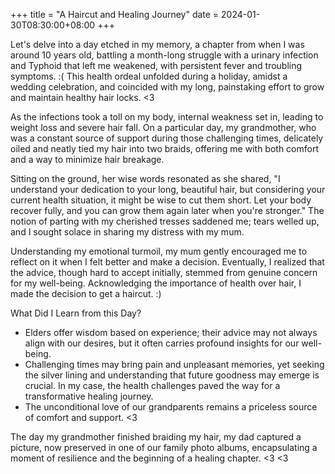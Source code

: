 +++
title = "A Haircut and Healing Journey"
date = 2024-01-30T08:30:00+08:00
+++



Let's delve into a day etched in my memory, a chapter from when I was around 10 years old, battling a month-long struggle with a urinary infection and Typhoid that left me weakened, with persistent fever and troubling symptoms. :( This health ordeal unfolded during a holiday, amidst a wedding celebration, and coincided with my long, painstaking effort to grow and maintain healthy hair locks. <3

As the infections took a toll on my body, internal weakness set in, leading to weight loss and severe hair fall. On a particular day, my grandmother, who was a constant source of support during those challenging times, delicately oiled and neatly tied my hair into two braids, offering me with both comfort and a way to minimize hair breakage.

Sitting on the ground, her wise words resonated as she shared, "I understand your dedication to your long, beautiful hair, but considering your current health situation, it might be wise to cut them short. Let your body recover fully, and you can grow them again later when you're stronger." The notion of parting with my cherished tresses saddened me; tears welled up, and I sought solace in sharing my distress with my mum.

Understanding my emotional turmoil, my mum gently encouraged me to reflect on it when I felt better and make a decision. Eventually, I realized that the advice, though hard to accept initially, stemmed from genuine concern for my well-being. Acknowledging the importance of health over hair, I made the decision to get a haircut. :)


What Did I Learn from this Day?

- Elders offer wisdom based on experience; their advice may not always align with our desires, but it often carries profound insights for our well-being.
- Challenging times may bring pain and unpleasant memories, yet seeking the silver lining and understanding that future goodness may emerge is crucial. In my case, the health challenges paved the way for a transformative healing journey.
- The unconditional love of our grandparents remains a priceless source of comfort and support. <3

The day my grandmother finished braiding my hair, my dad captured a picture, now preserved in one of our family photo albums, encapsulating a moment of resilience and the beginning of a healing chapter. <3 <3